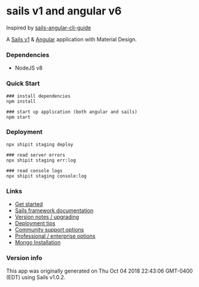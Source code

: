 # sails v1 and angular v6

Inspired by [sails-angular-cli-guide](https://fullstackengine.net/sails-angular-cli-guide/)

A [Sails v1](https://sailsjs.com) & [Angular](https://angular.io/) application with Material Design.


### Dependencies

+ NodeJS v8


### Quick Start

```
### install dependencies
npm install

### start up application (both angular and sails)
npm start
```

### Deployment

```
npx shipit staging deploy

### read server errors
npx shipit staging err:log

### read console logs
npx shipit staging console:log
```



### Links

+ [Get started](https://sailsjs.com/get-started)
+ [Sails framework documentation](https://sailsjs.com/documentation)
+ [Version notes / upgrading](https://sailsjs.com/documentation/upgrading)
+ [Deployment tips](https://sailsjs.com/documentation/concepts/deployment)
+ [Community support options](https://sailsjs.com/support)
+ [Professional / enterprise options](https://sailsjs.com/enterprise)
+ [Mongo Installation](https://www.digitalocean.com/community/tutorials/how-to-install-mongodb-on-ubuntu-16-04)


### Version info

This app was originally generated on Thu Oct 04 2018 22:43:06 GMT-0400 (EDT) using Sails v1.0.2.

<!-- Internally, Sails used [`sails-generate@1.15.28`](https://github.com/balderdashy/sails-generate/tree/v1.15.28/lib/core-generators/new). -->



<!--
Note:  Generators are usually run using the globally-installed `sails` CLI (command-line interface).  This CLI version is _environment-specific_ rather than app-specific, thus over time, as a project's dependencies are upgraded or the project is worked on by different developers on different computers using different versions of Node.js, the Sails dependency in its package.json file may differ from the globally-installed Sails CLI release it was originally generated with.  (Be sure to always check out the relevant [upgrading guides](https://sailsjs.com/upgrading) before upgrading the version of Sails used by your app.  If you're stuck, [get help here](https://sailsjs.com/support).)
-->


